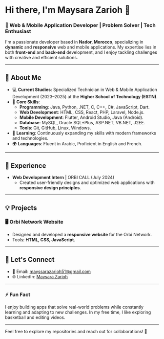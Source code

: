 # Hi there, I'm Maysara Zarioh 👋

### 🌟 Web & Mobile Application Developer | Problem Solver | Tech Enthusiast

I'm a passionate developer based in **Nador, Morocco**, specializing in **dynamic** and **responsive** web and mobile applications. My expertise lies in both **front-end** and **back-end** development, and I enjoy tackling challenges with creative and efficient solutions.

---

## 📜 **About Me**
- 💻 **Current Studies**: Specialized Technician in Web & Mobile Application Development (2023–2025) at the **Higher School of Technology (ESTN)**.
- 🔧 **Core Skills**: 
  - **Programming**: Java, Python, .NET, C, C++, C#, JavaScript, Dart.
  - **Web Development**: HTML, CSS, React, PHP, Laravel, Node.js.
  - **Mobile Development**: Flutter, Android Studio, Java (Android).
  - **Database**: MySQL, Oracle SQL*Plus, ASP.NET, VB.NET, J2EE.
  - **Tools**: Git, GitHub, Linux, Windows.
- 🌱 **Learning**: Continuously expanding my skills with modern frameworks and technologies.
- 🌍 **Languages**: Fluent in Arabic, Proficient in English and French.

---

## 🌟 **Experience**
- **Web Development Intern** | ORBI CALL (July 2024)
  - Created user-friendly designs and optimized web applications with **responsive design principles**.

---

## 💡 **Projects**
### 🖥️ **Orbi Network Website**
- Designed and developed a **responsive website** for the Orbi Network.
- Tools: **HTML, CSS, JavaScript**.

---

## 🎯 **Let's Connect**
- 📧 Email: [mayssarazarioh51@gmail.com](mailto:mayssarazarioh51@gmail.com)
- 🌐 LinkedIn: [Maysara Zarioh](https://www.linkedin.com/in/maysarazarioh2513/)

---

### ⚡ **Fun Fact**
I enjoy building apps that solve real-world problems while constantly learning and adapting to new challenges. In my free time, I like exploring basketball and editing videos.

---

Feel free to explore my repositories and reach out for collaborations! 🚀
